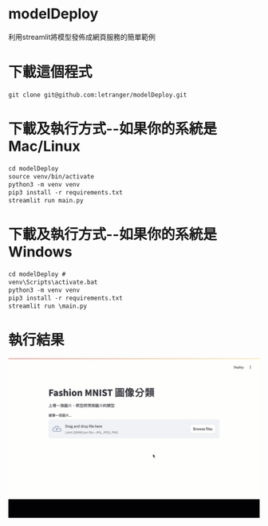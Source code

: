 # modelDeploy
利用streamlit將模型發佈成網頁服務的簡單範例

# 下載這個程式
```
git clone git@github.com:letranger/modelDeploy.git
```
# 下載及執行方式--如果你的系統是Mac/Linux
```
cd modelDeploy 
source venv/bin/activate
python3 -m venv venv
pip3 install -r requirements.txt
streamlit run main.py
```

# 下載及執行方式--如果你的系統是Windows
```
cd modelDeploy #
venv\Scripts\activate.bat
python3 -m venv venv
pip3 install -r requirements.txt
streamlit run \main.py
```

# 執行結果
![看起來像這樣](./DEMO.gif)

